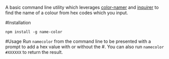 A basic command line utility which leverages [color-namer](https://www.npmjs.com/package/color-namer) and [inquirer](https://www.npmjs.com/package/inquirer) to find the name of a colour from hex codes which you input.

#Installation

```
npm install -g name-color
```

#Usage
Run `namecolor` from the command line to be presented with a prompt to add a hex value with or without the #. You can also run `namecolor #XXXXXX` to return the result.